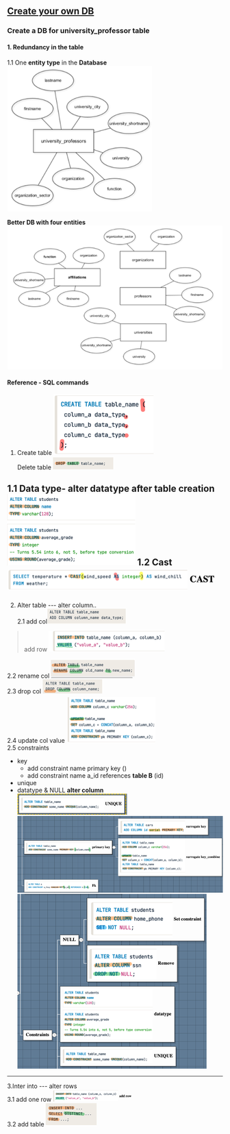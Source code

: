 ## [Create your own DB](https://campus.datacamp.com/courses/introduction-to-relational-databases-in-sql/your-first-database?ex=5)

### Create a DB for university_professor table
#### 1. Redundancy in the table

1.1 One **entity type** in the **Database**  
![](.SQL_1.1_create_images/e77d04d8.png)

**Better DB with four entities**
![](.SQL_1.1_create_images/8c920ba8.png)

#### Reference - SQL commands
1. Create table  ![](.SQL_1.1_create_images/65e5bb43.png)  
Delete table ![](.SQL_1.1_create_images/986a5370.png)

1.1 Data type- alter datatype after table creation  
![](.SQL_1.1_create_images/a32036ce.png)
1.2 Cast  
![](.SQL_1.1_create_images/63a349d2.png)
---
2. Alter table  --- alter column..  
2.1 add col![](.SQL_1.1_create_images/c98c667a.png)  
> add row ![](.SQL_1.1_create_images/74421e76.png)

2.2 rename col ![](.SQL_1.1_create_images/3ff7a010.png)  
2.3 drop col ![](.SQL_1.1_create_images/8f537adb.png)   
2.4 update col value  ![](.SQL_1.1_create_images/d134e45c.png)   
2.5 constraints  
- key
  - add constraint name primary key ()
  - add constraint name a_id references **table B** (id)
- unique
- datatype & NULL **alter column**  
![](.SQL_1.1_create_images/a6ba8a09.png)
![](.SQL_1.1_create_images/e6b4972f.png)
![](.SQL_1.1_create_images/34f91315.png)

---
3.Inter into  --- alter rows  
3.1 add one row  ![](.SQL_1.1_create_images/7c751bb6.png)  
3.2 add table ![](.SQL_1.1_create_images/c1ce277e.png)



